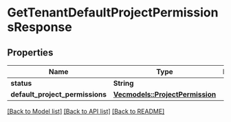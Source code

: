 # GetTenantDefaultProjectPermissionsResponse

## Properties

Name | Type | Description | Notes
------------ | ------------- | ------------- | -------------
**status** | **String** |  | 
**default_project_permissions** | [**Vec<models::ProjectPermission>**](ProjectPermission.md) |  | 

[[Back to Model list]](../README.md#documentation-for-models) [[Back to API list]](../README.md#documentation-for-api-endpoints) [[Back to README]](../README.md)


